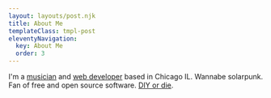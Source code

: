 ```yaml
---
layout: layouts/post.njk
title: About Me
templateClass: tmpl-post
eleventyNavigation:
  key: About Me
  order: 3
---
```


I'm a [musician](https://rickymirage.bandcamp.com) and [web developer](https://github.com/nickharriscodes/) based in Chicago IL. Wannabe solarpunk. Fan of free and open source software. [DIY or die](https://en.wikipedia.org/wiki/DIY_ethic).
